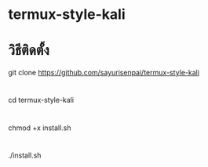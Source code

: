 # termux-style-kali
# วิธีติดตั้ง
 git clone https://github.com/sayurisenpai/termux-style-kali
 #
 cd termux-style-kali
 #
 chmod +x install.sh
 #
 ./install.sh
